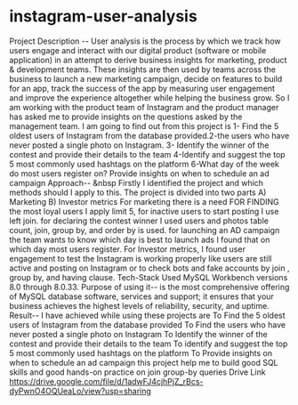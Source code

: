 # instagram-user-analysis
Project Description --
User analysis is the process by which we track how users engage and interact with our digital product
(software or mobile application) in an attempt to derive business insights for marketing, product & 
development teams. These insights are then used by teams across the business to launch a new marketing 
campaign, decide on features to build for an app, track the success of the app by measuring user 
engagement and improve the experience altogether while helping the business grow. So I am working with 
the product team of Instagram and the product manager has asked me to provide insights on the questions 
asked by the management team. I am going to find out from this project is 1- Find the 5 oldest users of 
Instagram from the database provided.2-the users who have never posted a single photo on Instagram. 
3- Identify the winner of the contest and provide their details to the team 4-Identify and suggest the top 5 
most commonly used hashtags on the platform 6-What day of the week do most users register on? Provide 
insights on when to schedule an ad campaign
Approach--  &nbsp
Firstly I identified the project and which methods should I apply to this.
The project is divided into two parts A) Marketing B) Investor metrics
For marketing there is a need FOR FINDING the most loyal users I apply limit 5, for inactive users to 
start posting I use left join. for declaring the contest winner I used users and photos table count, join, group 
by, and order by is used. for launching an AD campaign the team wants to know which day is best to 
launch ads I found that on which day most users register.
For Investor metrics, I found user engagement to test the Instagram is working properly like users are still 
active and posting on Instagram or to check bots and fake accounts by join , group by, and having clause.
Tech-Stack Used
MySQL Workbench versions 8.0 through 8.0.33.
Purpose of using it-- is the most comprehensive offering of MySQL database software, services and 
support; it ensures that your business achieves the highest levels of reliability, security, and uptime.
Result--
I have achieved while using these projects are 
To Find the 5 oldest users of Instagram from the database provided
To Find the users who have never posted a single photo on Instagram
To Identify the winner of the contest and provide their details to the team
To identify and suggest the top 5 most commonly used hashtags on the platform
To Provide insights on when to schedule an ad campaign
this project help me to build good SQL skills and good hands-on practice on join group-by queries
Drive Link
https://drive.google.com/file/d/1adwFJ4cjhPjZ_rBcs-dyPwnO4OQUeaLo/view?usp=sharing
